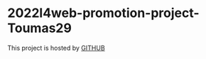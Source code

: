 # 2022l4web-promotion-project-Toumas29

This project is hosted by [GITHUB](https://pslib-cz.github.io/2022l4web-promotion-project-Toumas29/)
